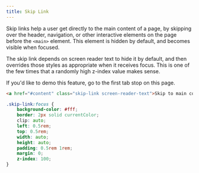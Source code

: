 ```yaml
---
title: Skip Link
---
```


Skip links help a user get directly to the main content of a page, by skipping over the header, navigation, or other interactive elements on the page before the `<main>` element. This element is hidden by default, and becomes visible when focused.

The skip link depends on screen reader text to hide it by default, and then overrides those styles as appropriate when it receives focus. This is one of the few times that a randomly high z-index value makes sense.

If you'd like to demo this feature, go to the first tab stop on this page.

```html
<a href="#content" class="skip-link screen-reader-text">Skip to main content</a>
```

```css
.skip-link:focus {
    background-color: #fff;
    border: 2px solid currentColor;
    clip: auto;
    left: 0.5rem;
    top: 0.5rem;
    width: auto;
    height: auto;
    padding: 0.5rem 1rem;
    margin: 0;
    z-index: 100;
}
```